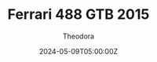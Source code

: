 ---
title: "Ferrari 488 GTB 2015"
meta_title: ""
description: "Ferrari 488 GTB 2015 for Assetto Corsa by Jerry Wei"
date: 2024-05-09T05:00:00Z
thumb: ljLLwIS
mainimage: 81dX5G6
cargallery: ["3Q7Vrgi", "G9OjhoF", "nLxFpu6"]
categories: ["Car"]
author: "Theodora"
tags: ["Ferrari", "Supercar", "Jerry Wei", "Road", "Italy",  "2015"]
draft: false
link: https://modsfire.com/LVRvt68j12hTADS
zipsize: "188 MB"
manu: Ferrari
# brandname: audi-sport
country: Italy
year: 2015
engine: 3.9l V8 turbo
class: Supercar
drivetrain: RWD
power: 661 bhp 
torque: 760
mass: 1475
speed: "330"
gb: 6-Speed
accel: "3.0 second"
creator: Jerry Wei
# creatorfull: Race Sim Studio
creatorlink: https://www.patreon.com/user?u=53932550
version: "2.0"
csp: "0.2.4"
carname: "Ferrari 488 GTB"
folder: "jw_ferrari_488_gtb"
livery: "19 colors"
r2r: 0
host: ModsFire
variant: 3
vars: ["EU", "RHD", "US"]
---